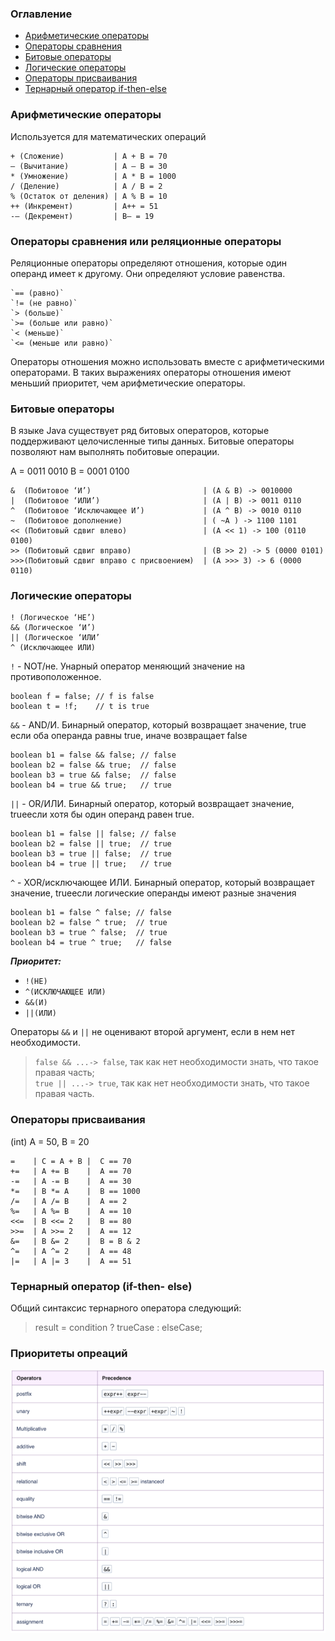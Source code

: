 ### Оглавление

+ [Арифметические операторы](#Арифметически-операторы)
+ [Операторы сравнения](#Операторы-сравнения)
+ [Битовые операторы](#Битовые-операторы)
+ [Логические операторы](#Логические-операторы)
+ [Операторы присваивания](#Операторы-присваивания)
+ [Тернарный оператор if-then-else](#Тернарный-оператор)

### Арифметические операторы
Используется для математических операций

```
+ (Сложение)           | A + B = 70
– (Вычитание)          | A – B = 30
* (Умножение)          | A * B = 1000
/ (Деление)            | A / B = 2
% (Остаток от деления) | A % B = 10
++ (Инкремент)         | A++ = 51
-— (Декремент)         | B– = 19
```


### Операторы сравнения или реляционные операторы
Реляционные операторы определяют отношения, которые один операнд имеет к другому. Они определяют условие равенства.

```
`== (равно)`
`!= (не равно)`
`> (больше)`
`>= (больше или равно)`
`< (меньше)`
`<= (меньше или равно)`
```
Операторы отношения можно использовать вместе с арифметическими операторами. В таких выражениях операторы отношения имеют меньший приоритет, чем арифметические операторы.

### Битовые операторы
В языке Java существует ряд битовых операторов, которые поддерживают целочисленные типы данных.
Битовые операторы позволяют нам выполнять побитовые операции.

A = 0011 0010
B = 0001 0100

```
&  (Побитовое ‘И’)	                       | (A & B) -> 0010000
|  (Побитовое ‘ИЛИ’)	                   | (A | B) -> 0011 0110
^  (Побитовое ‘Исключающее И’)             | (A ^ B) -> 0010 0110
~  (Побитовое дополнение)	               | ( ~A ) -> 1100 1101
<< (Побитовый сдвиг влево)	               | (A << 1) -> 100 (0110 0100)
>> (Побитовый сдвиг вправо)	               | (B >> 2) -> 5 (0000 0101)
>>>(Побитовый сдвиг вправо с присвоением)  | (A >>> 3) -> 6 (0000 0110)
```

### Логические операторы

```
! (Логическое ‘НЕ’)
&& (Логическое ‘И’)	 
|| (Логическое ‘ИЛИ’
^ (Исключающее ИЛИ)
```

`!`  - NOT/не. Унарный оператор меняющий значение на противоположенное.

```
boolean f = false; // f is false
boolean t = !f;    // t is true
```
`&&` - AND/И. Бинарный оператор, который возвращает значение, true если оба операнда равны true, иначе возвращает false

```
boolean b1 = false && false; // false
boolean b2 = false && true;  // false
boolean b3 = true && false;  // false
boolean b4 = true && true;   // true 
```

`||` - OR/ИЛИ. Бинарный оператор, который возвращает значение, trueесли хотя бы один операнд равен true.

```
boolean b1 = false || false; // false
boolean b2 = false || true;  // true
boolean b3 = true || false;  // true
boolean b4 = true || true;   // true
```
`^`  - XOR/исключающее ИЛИ. Бинарный оператор, который возвращает значение, trueесли логические операнды имеют разные значения
```
boolean b1 = false ^ false; // false
boolean b2 = false ^ true;  // true
boolean b3 = true ^ false;  // true
boolean b4 = true ^ true;   // false
```

***Приоритет:***
- `!(НЕ)`
- `^(ИСКЛЮЧАЮЩЕЕ ИЛИ)`
- `&&(И)`
- `||(ИЛИ)`

Операторы `&&` и `||` не оценивают второй аргумент, если в нем нет необходимости.
> `false && ...-> false`, так как нет необходимости знать, что такое правая часть; <br>
> `true || ...-> true`, так как нет необходимости знать, что такое правая часть.


### Операторы присваивания

(int) A = 50, B = 20


```
=    | С = A + B |  C == 70
+=	 | A += B    |  A == 70
-=   | A -= B    |  A == 30
*=	 | B *= A    |  B == 1000
/=	 | A /= B    |  A == 2
%=   | A %= B    |  A == 10
<<=  | B <<= 2   |  B == 80
>>=  | A >>= 2   |  A == 12
&=	 | B &= 2    |  B = B & 2
^=	 | A ^= 2    |  A == 48
|=	 | A |= 3    |  A == 51
```


### Тернарный оператор (if-then- else)

Общий синтаксис тернарного оператора следующий:

>result = condition ? trueCase : elseCase;


### Приоритеты опреаций

![Image alt](https://raw.githubusercontent.com/dianapovarnitsina/java-theory/master/theory/img/priorityOperations.png)
